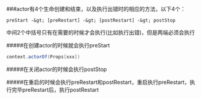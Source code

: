 ###actor有4个生命创建和结束，以及执行出错时的相应的方法，以下4个：
```text
preStart -&gt; [preRestart] -&gt; [postRestart] -&gt; postStop
```
中间2个中括号只有在需要的时候才会执行(比如执行出错)，但是两端必须会执行

#####在创建actor的时候就会执行preStart
```scala
context.actorOf(Props[xxx])
```

#####在关闭actor的时候会执行postStop


#####在重启的时候会执行preRestart和postRestart，重启执行preRestart，执行完毕preRestart后，执行postRestart
